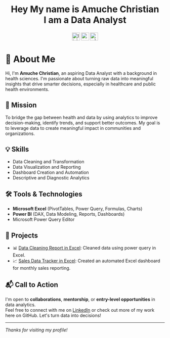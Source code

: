 <h1 align="center">Hey My name is Amuche Christian<br>I am a Data Analyst</h1>

###

<div align="center">
</div>

###

<div align="center">
  <img src="https://img.shields.io/static/v1?message=LinkedIn&logo=linkedin&label=&color=0077B5&logoColor=white&labelColor=&style=for-the-badge" height="25" alt="linkedin logo"  />
  <img src="https://img.shields.io/static/v1?message=Gmail&logo=gmail&label=&color=D14836&logoColor=white&labelColor=&style=for-the-badge" height="25" alt="gmail logo"  />
  <img src="https://img.shields.io/static/v1?message=Whatsapp&logo=whatsapp&label=&color=25D366&logoColor=white&labelColor=&style=for-the-badge" height="25" alt="whatsapp logo"  />
</div>

###
# 👋 About Me
Hi, I'm **Amuche Christian**, an aspiring Data Analyst with a background in health sciences. I'm passionate about turning raw data into meaningful insights that drive smarter decisions, especially in healthcare and public health environments.

## 🎯 Mission
To bridge the gap between health and data by using analytics to improve decision-making, identify trends, and support better outcomes. My goal is to leverage data to create meaningful impact in communities and organizations.

## 💡 Skills
- Data Cleaning and Transformation
- Data Visualization and Reporting
- Dashboard Creation and Automation
- Descriptive and Diagnostic Analytics

## 🛠️ Tools & Technologies
- **Microsoft Excel** (PivotTables, Power Query, Formulas, Charts)
- **Power BI** (DAX, Data Modeling, Reports, Dashboards)
- Microsoft Power Query Editor

## 📂 Projects
- 📊 [Data Cleaning Report in Excel](#): Cleaned data using power query in Excel.
- 📈 [Sales Data Tracker in Excel](#): Created an automated Excel dashboard for monthly sales reporting.

## 📬 Call to Action
I'm open to **collaborations**, **mentorship**, or **entry-level opportunities** in data analytics.  
Feel free to connect with me on [LinkedIn](#) or check out more of my work here on GitHub. Let's turn data into decisions!

---

_Thanks for visiting my profile!_


<!--
**ChristeeAnalytics/ChristeeAnalytics** is a ✨ _special_ ✨ repository because its `README.md` (this file) appears on your GitHub profile.

Here are some ideas to get you started:

- 🔭 I’m currently working on ...
- 🌱 I’m currently learning ...
- 👯 I’m looking to collaborate on ...
- 🤔 I’m looking for help with ...
- 💬 Ask me about ...
- 📫 How to reach me: ...
- 😄 Pronouns: ...
- ⚡ Fun fact: ...
-->
